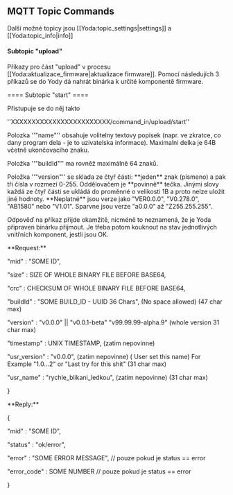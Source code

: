 ## MQTT Topic Commands

Další možné topicy jsou \[\[Yoda:topic\_settings\|settings\]\] a \[\[Yoda:topic\_info\|info\]\]

#### Subtopic "upload"

Příkazy pro část "upload" v procesu \[\[Yoda:aktualizace\_firmware\|aktualizace firmware\]\]. Pomocí následujích 3 příkazů se do Yody dá nahrát binárka k určité komponentě firmware.

==== Subtopic "start" ====

Přistupuje se do něj takto

''XXXXXXXXXXXXXXXXXXXXXXXX/command\_in/upload/start''

Polozka ''"name"'' obsahuje volitelny textovy popisek \(napr. ve zkratce, co dany program dela - je to uzivatelska informace\). Maximalni delka je 64B včetně ukončovacího znaku.

Položka ''"buildId"'' ma rovněž maximálně 64 znaků.

Položka ''"version"'' se sklada ze čtyř části: \*\*jeden\*\* znak \(písmeno\) a pak tři čísla v rozmezí 0-255. Oddělovačem je \*\*povinně\*\* tečka. Jinými slovy každá ze čtyř části se ukládá do proměnné o velikosti 1B a proto nelze uložit jiné hodnoty. \*\*Neplatné\*\* jsou verze jako "VER0.0.0", "V0.278.0", "AB1580" nebo "V1.01". Sparvne jsou verze "a0.0.0" až "Z255.255.255".

Odpověď na příkaz přijde okamžitě, nicméně to neznamená, že je Yoda připraven binárku přijmout. Je třeba potom kouknout na stav jednotlivých vnitřních komponent, jestli jsou OK.

\*\*Request:\*\*



 "mid"            : "SOME ID",

   "size"           :  SIZE OF WHOLE BINARY FILE BEFORE BASE64,

   "crc"            :  CHECKSUM OF WHOLE BINARY FILE BEFORE BASE64,

   "buildId"        : "SOME BUILD\_ID - UUID 36 Chars", \(No space allowed\) \(47 char max\) 

   "version"        : "v0.0.0" \|\| "v0.0.1-beta" "v99.99.99-alpha.9" \(whole version 31 char max\)

   "timestamp"      :  UNIX TIMESTAMP, \(zatim nepovinne\)

   "usr\_version"    : "v0.0.0", \(zatim nepovinne\) \( User set this name\) For Example  "1.0...2" or "Last try for this shit" \(31 char max\) 

   "usr\_name"       : "rychle\_blikani\_ledkou", \(zatim nepovinne\) \(31 char max\)

 }



\*\*Reply:\*\*

 {

   "mid"            : "SOME ID",

   "status"         : "ok/error",

   "error"          : "SOME ERROR MESSAGE", // pouze pokud je status == error

   "error\_code"     :  SOME NUMBER          // pouze pokud je status == error

 }



